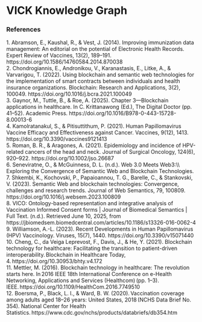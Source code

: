 <!DOCTYPE html>
<body>
    <h1 class="title">VICK Knowledge Graph</h1>
    <div id="Graph1">
        <p>
        </p>
    </div>
    <div id="References">
        <h3>References</h3>
        <p> 1.	Abramson, E., Kaushal, R., & Vest, J. (2014). Improving immunization data management: An editorial on the potential of Electronic Health Records. Expert Review of Vaccines, 13(2), 189–191. https://doi.org/10.1586/14760584.2014.870038 <br>
2.	Chondrogiannis, E., Andronikou, V., Karanastasis, E., Litke, A., & Varvarigou, T. (2022). Using blockchain and semantic web technologies for the implementation of smart contracts between individuals and health insurance organizations. Blockchain: Research and Applications, 3(2), 100049. https://doi.org/10.1016/j.bcra.2021.100049  <br>
3.	Gaynor, M., Tuttle, B., & Roe, A. (2025). Chapter 3—Blockchain applications in healthcare. In C. Krittanawong (Ed.), The Digital Doctor (pp. 41–52). Academic Press. https://doi.org/10.1016/B978-0-443-15728-8.00013-6 <br>
4.	Kamolratanakul, S., & Pitisuttithum, P. (2021). Human Papillomavirus Vaccine Efficacy and Effectiveness against Cancer. Vaccines, 9(12), 1413. https://doi.org/10.3390/vaccines9121413 <br>
5.	Roman, B. R., & Aragones, A. (2021). Epidemiology and incidence of HPV-related cancers of the head and neck. Journal of Surgical Oncology, 124(6), 920–922. https://doi.org/10.1002/jso.26687 <br>
6.	Seneviratne, O., & McGuinness, D. L. (n.d.). Web 3.0 Meets Web3:\\ Exploring the Convergence of Semantic Web and Blockchain Technologies. <br>
7.	Shkembi, K., Kochovski, P., Papaioannou, T. G., Barelle, C., & Stankovski, V. (2023). Semantic Web and blockchain technologies: Convergence, challenges and research trends. Journal of Web Semantics, 79, 100809. https://doi.org/10.1016/j.websem.2023.100809 <br>
8.	VICO: Ontology-based representation and integrative analysis of Vaccination Informed Consent forms | Journal of Biomedical Semantics | Full Text. (n.d.). Retrieved June 10, 2025, from https://jbiomedsem.biomedcentral.com/articles/10.1186/s13326-016-0062-4 <br>
9.	Williamson, A.-L. (2023). Recent Developments in Human Papillomavirus (HPV) Vaccinology. Viruses, 15(7), 1440. https://doi.org/10.3390/v15071440 <br>
10.	Cheng, C., da Veiga Leprevost, F., Davis, J., & He, Y. (2021). Blockchain technology for healthcare: Facilitating the transition to patient-driven interoperability. Blockchain in Healthcare Today, 4. https://doi.org/10.30953/bhty.v4.172 <br>
11.	Mettler, M. (2016). Blockchain technology in healthcare: The revolution starts here. In 2016 IEEE 18th International Conference on e-Health Networking, Applications and Services (Healthcom) (pp. 1–3). IEEE. https://doi.org/10.1109/HealthCom.2016.7749510 <br>
12.	Boersma, P., Black, L. I., & Ward, B. W. (2020). Vaccination coverage among adults aged 18–26 years: United States, 2018 (NCHS Data Brief No. 354). National Center for Health Statistics. https://www.cdc.gov/nchs/products/databriefs/db354.htm 
        </p>
    </div>
</body>
</html>

